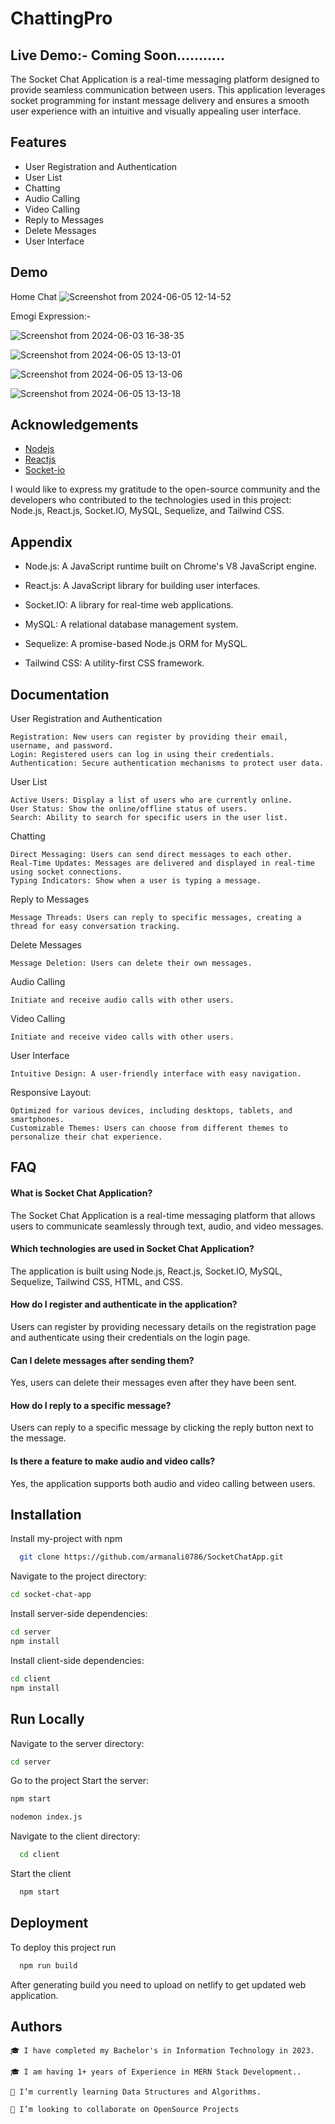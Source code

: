 
# ChattingPro

## Live Demo:- Coming Soon...........

The Socket Chat Application is a real-time messaging platform designed to provide seamless communication between users. This application leverages socket programming for instant message delivery and ensures a smooth user experience with an intuitive and visually appealing user interface.

## Features

- User Registration and Authentication
- User List
- Chatting
- Audio Calling
- Video Calling
- Reply to Messages
- Delete Messages
- User Interface


## Demo

Home Chat
![Screenshot from 2024-06-05 12-14-52](https://github.com/armanali0786/SocketChatApp/assets/76746226/11de9847-91e6-4661-a57b-b3ebe4328017)

Emogi Expression:- 

![Screenshot from 2024-06-03 16-38-35](https://github.com/armanali0786/SocketChatApp/assets/76746226/5de47296-a158-4e35-bd4b-21734ff0aaeb)

![Screenshot from 2024-06-05 13-13-01](https://github.com/armanali0786/SocketChatApp/assets/76746226/be07f31a-cb95-4cb5-8cee-7b6806d52ac4)


![Screenshot from 2024-06-05 13-13-06](https://github.com/armanali0786/SocketChatApp/assets/76746226/1dda37d2-6d37-430a-884f-4b6dbdd9770d)

![Screenshot from 2024-06-05 13-13-18](https://github.com/armanali0786/SocketChatApp/assets/76746226/3594d283-d058-4b0a-a0c7-ab9ff03c0b2e)

## Acknowledgements

 - [Nodejs](https://nodejs.org/docs/latest/api/)
 - [Reactjs](https://react.dev/reference/react)
 - [Socket-io](https://socket.io/docs/v4/tutorial/introduction)

I would like to express my gratitude to the open-source community and the developers who contributed to the technologies used in this project: Node.js, React.js, Socket.IO, MySQL, Sequelize, and Tailwind CSS. 

## Appendix


- Node.js: A JavaScript runtime built on Chrome's V8 JavaScript engine.

- React.js: A JavaScript library for building user interfaces.

- Socket.IO: A library for real-time web applications.

- MySQL: A relational database management system.

- Sequelize: A promise-based Node.js ORM for MySQL.

- Tailwind CSS: A utility-first CSS framework.



## Documentation

User Registration and Authentication
    
    Registration: New users can register by providing their email, username, and password.
    Login: Registered users can log in using their credentials.
    Authentication: Secure authentication mechanisms to protect user data.

User List
   
    Active Users: Display a list of users who are currently online.
    User Status: Show the online/offline status of users.
    Search: Ability to search for specific users in the user list.

Chatting
   
    Direct Messaging: Users can send direct messages to each other.
    Real-Time Updates: Messages are delivered and displayed in real-time using socket connections.
    Typing Indicators: Show when a user is typing a message.

Reply to Messages
   
    Message Threads: Users can reply to specific messages, creating a thread for easy conversation tracking.

Delete Messages
    
    Message Deletion: Users can delete their own messages.


Audio Calling

    Initiate and receive audio calls with other users.

Video Calling

    Initiate and receive video calls with other users.

User Interface
    
    Intuitive Design: A user-friendly interface with easy navigation.

Responsive Layout: 

    Optimized for various devices, including desktops, tablets, and smartphones.
    Customizable Themes: Users can choose from different themes to personalize their chat experience.

## FAQ

#### What is Socket Chat Application?
The Socket Chat Application is a real-time messaging platform that allows users to communicate seamlessly through text, audio, and video messages.

####  Which technologies are used in Socket Chat Application?

The application is built using Node.js, React.js, Socket.IO, MySQL, Sequelize, Tailwind CSS, HTML, and CSS.


####  How do I register and authenticate in the application?

Users can register by providing necessary details on the registration page and authenticate using their credentials on the login page.

#### Can I delete messages after sending them?

Yes, users can delete their messages even after they have been sent.

#### How do I reply to a specific message?

Users can reply to a specific message by clicking the reply button next to the message.

#### Is there a feature to make audio and video calls?

Yes, the application supports both audio and video calling between users.

## Installation

Install my-project with npm

```bash
  git clone https://github.com/armanali0786/SocketChatApp.git

```
Navigate to the project directory:

```bash
cd socket-chat-app
```

Install server-side dependencies:

```bash
cd server
npm install

```

Install client-side dependencies:

```bash
cd client
npm install

```

## Run Locally

Navigate to the server directory:

```bash
cd server
```

Go to the project Start the server:

```bash
npm start

nodemon index.js
```

Navigate to the client directory:

```bash
  cd client

```

Start the client

```bash
  npm start
```


## Deployment

To deploy this project run

```bash
  npm run build
```

After generating build you need to upload on netlify to get updated web application.
## Authors



    🎓 I have completed my Bachelor's in Information Technology in 2023.

    🎓 I am having 1+ years of Experience in MERN Stack Development..

    🌱 I’m currently learning Data Structures and Algorithms.

    👯 I’m looking to collaborate on OpenSource Projects

